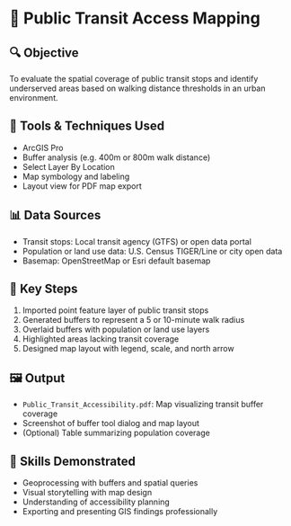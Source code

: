 # 📍 Public Transit Access Mapping

## 🔍 Objective
To evaluate the spatial coverage of public transit stops and identify underserved areas based on walking distance thresholds in an urban environment.

## 🧰 Tools & Techniques Used
- ArcGIS Pro
- Buffer analysis (e.g. 400m or 800m walk distance)
- Select Layer By Location
- Map symbology and labeling
- Layout view for PDF map export

## 📊 Data Sources
- Transit stops: Local transit agency (GTFS) or open data portal
- Population or land use data: U.S. Census TIGER/Line or city open data
- Basemap: OpenStreetMap or Esri default basemap

## 📌 Key Steps
1. Imported point feature layer of public transit stops
2. Generated buffers to represent a 5 or 10-minute walk radius
3. Overlaid buffers with population or land use layers
4. Highlighted areas lacking transit coverage
5. Designed map layout with legend, scale, and north arrow

## 🖼️ Output
- `Public_Transit_Accessibility.pdf`: Map visualizing transit buffer coverage
- Screenshot of buffer tool dialog and map layout
- (Optional) Table summarizing population coverage

## 🧠 Skills Demonstrated
- Geoprocessing with buffers and spatial queries
- Visual storytelling with map design
- Understanding of accessibility planning
- Exporting and presenting GIS findings professionally
